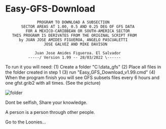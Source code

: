 # Easy-GFS-Download

                  PROGRAM TO DOWNLOAD A SUBSECTION
           SECTOR AREAS AT 1.00, 0.5 AND 0.25 DEG OF GFS DATA 
       	     FOR A MEXICO-CARIBBEAN OR SOUTH-AMERICA SECTOR 
	   THIS PROGRAM IS DERIVATES FROM THE ORIGINAL SCRIPT FROM
	      by JUAN JOSE AMIDES FIGUEROA, ANGELO PASCUALETTI
                     JOSE GALVEZ AND MIKE DAVISON

	             Juan Jose Amides Figueroa. El Salvador 
              -----/ Version 1.99 -- 28/03/2022 \------


 To run it you will need: 
  (1) Create a folder "C:\data_gfs"
  (2) Place all files in the folder created in step 1
  (3) run "Easy_GFS_Download_v1.99.cmd"
  (4) When the program finish you will see GFS subsets files every 6 hours and
     one gfst.grib2 with all times. (See the picture)

![folder](https://github.com/joseamidesfigueroa/Easy-GFS-Download/assets/18471059/c3b6d16d-75b0-4e64-85f6-bdce98410438)

Dont be selfish,
Share your knowledge.    

A person is a person
through other people.                           

Go to the Loonies...


